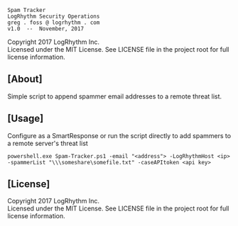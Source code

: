 
    Spam Tracker
    LogRhythm Security Operations
    greg . foss @ logrhythm . com
    v1.0  --  November, 2017

Copyright 2017 LogRhythm Inc.   
Licensed under the MIT License. See LICENSE file in the project root for full license information.


## [About]
    
Simple script to append spammer email addresses to a remote threat list.


## [Usage]

Configure as a SmartResponse or run the script directly to add spammers to a remote server's threat list
    
	powershell.exe Spam-Tracker.ps1 -email "<address"> -LogRhythmHost <ip> -spammerList "\\\someshare\somefile.txt" -caseAPItoken <api key>


## [License]

Copyright 2017 LogRhythm Inc.   
Licensed under the MIT License. See LICENSE file in the project root for full license information.

